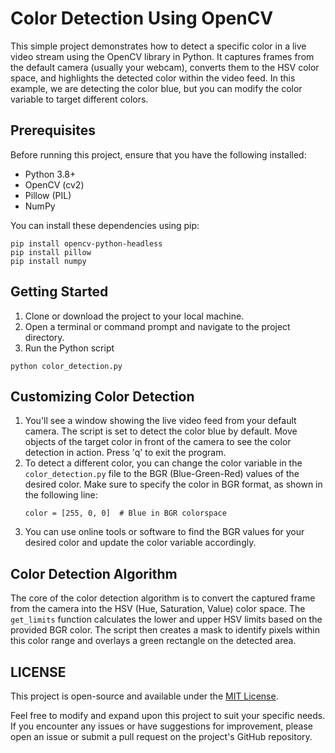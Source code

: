 # Color Detection Using OpenCV
This simple project demonstrates how to detect a specific color in a live video stream using the OpenCV library in Python. It captures frames from the default camera (usually your webcam), converts them to the HSV color space, and highlights the detected color within the video feed. In this example, we are detecting the color blue, but you can modify the color variable to target different colors.

## Prerequisites
Before running this project, ensure that you have the following installed:

- Python 3.8+
- OpenCV (cv2)
- Pillow (PIL)
- NumPy

You can install these dependencies using pip:
```
pip install opencv-python-headless
pip install pillow
pip install numpy
```

## Getting Started
1. Clone or download the project to your local machine.
2. Open a terminal or command prompt and navigate to the project directory.
3. Run the Python script

```
python color_detection.py
```

## Customizing Color Detection
1. You'll see a window showing the live video feed from your default camera. The script is set to detect the color blue by default. Move objects of the target color in front of the camera to see the color detection in action. Press 'q' to exit the program.
2. To detect a different color, you can change the color variable in the `color_detection.py` file to the BGR (Blue-Green-Red) values of the desired color. Make sure to specify the color in BGR format, as shown in the following line:
   ```
   color = [255, 0, 0]  # Blue in BGR colorspace
   ```
3. You can use online tools or software to find the BGR values for your desired color and update the color variable accordingly.

## Color Detection Algorithm
The core of the color detection algorithm is to convert the captured frame from the camera into the HSV (Hue, Saturation, Value) color space. The `get_limits` function calculates the lower and upper HSV limits based on the provided BGR color. The script then creates a mask to identify pixels within this color range and overlays a green rectangle on the detected area.

## LICENSE
This project is open-source and available under the [MIT License](LICENSE).

Feel free to modify and expand upon this project to suit your specific needs. If you encounter any issues or have suggestions for improvement, please open an issue or submit a pull request on the project's GitHub repository.
